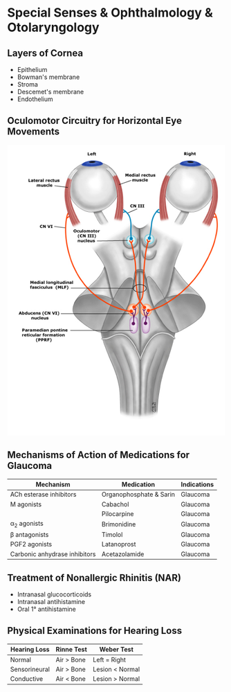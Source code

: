 # Special Senses & Ophthalmology & Otolaryngology

## Layers of Cornea

- Epithelium
- Bowman's membrane
- Stroma
- Descemet's membrane
- Endothelium

## Oculomotor Circuitry for Horizontal Eye Movements

![](../Figures/Oculomotor%20Circuitry%20for%20Horizontal%20Eye%20Movements.jpg)

## Mechanisms of Action of Medications for Glaucoma

|Mechanism|Medication|Indications|
|-|-|-|
|ACh esterase inhibitors|Organophosphate & Sarin|Glaucoma|
|M agonists|Cabachol|Glaucoma|
||Pilocarpine|Glaucoma|
|α<sub>2</sub> agonists|Brimonidine|Glaucoma|
|β antagonists|Timolol|Glaucoma|
|PGF2 agonists|Latanoprost|Glaucoma|
|Carbonic anhydrase inhibitors|Acetazolamide|Glaucoma|

## Treatment of Nonallergic Rhinitis (NAR)

- Intranasal glucocorticoids
- Intranasal antihistamine
- Oral 1° antihistamine

## Physical Examinations for Hearing Loss

|Hearing Loss|Rinne Test|Weber Test|
|-|-|-|
|Normal|Air > Bone|Left = Right|
|Sensorineural|Air > Bone|Lesion < Normal|
|Conductive|Air < Bone|Lesion > Normal|
